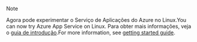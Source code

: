 > [!NOTE]
> <span data-ttu-id="6c4d5-101">Agora pode experimentar o Serviço de Aplicações do Azure no Linux.</span><span class="sxs-lookup"><span data-stu-id="6c4d5-101">You can now try Azure App Service on Linux.</span></span> <span data-ttu-id="6c4d5-102">Para obter mais informações, veja o [guia de introdução](../articles/app-service/app-service-linux-readme.md).</span><span class="sxs-lookup"><span data-stu-id="6c4d5-102">For more information, see [getting started guide](../articles/app-service/app-service-linux-readme.md).</span></span>
> 
> 

